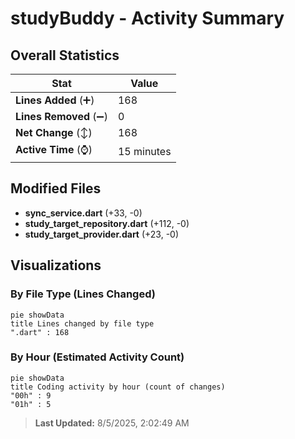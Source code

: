 # studyBuddy - Activity Summary 

## Overall Statistics

| Stat                   | Value                                                             |
| ---------------------- | ----------------------------------------------------------------- |
| **Lines Added** (➕)   | 168                                          |
| **Lines Removed** (➖) | 0                                        |
| **Net Change** (↕)    | 168                |
| **Active Time** (⌚)   | 15 minutes |


## Modified Files
- **sync_service.dart** (+33, -0)
- **study_target_repository.dart** (+112, -0)
- **study_target_provider.dart** (+23, -0)

## Visualizations

### By File Type (Lines Changed)

```mermaid
pie showData
title Lines changed by file type
".dart" : 168
```

### By Hour (Estimated Activity Count)

```mermaid
pie showData
title Coding activity by hour (count of changes)
"00h" : 9
"01h" : 5
```


> **Last Updated:** 8/5/2025, 2:02:49 AM